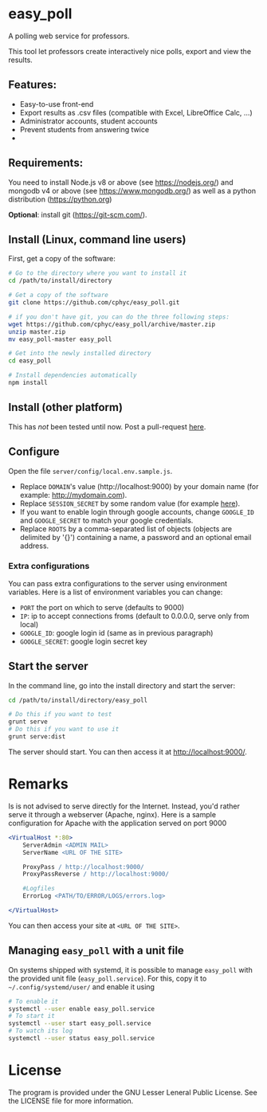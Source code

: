 # easy_poll
A polling web service for professors.

This tool let professors create interactively nice polls, export and view the results.

## Features:
* Easy-to-use front-end
* Export results as .csv files (compatible with Excel, LibreOffice Calc, …)
* Administrator accounts, student accounts
* Prevent students from answering twice
*

## Requirements:
You need to install Node.js v8 or above (see https://nodejs.org/) and mongodb v4 or above (see https://www.mongodb.org/) as well as a python distribution (https://python.org)

**Optional**: install git (https://git-scm.com/).

## Install (Linux, command line users)
First, get a copy of the software:

```bash
# Go to the directory where you want to install it
cd /path/to/install/directory

# Get a copy of the software
git clone https://github.com/cphyc/easy_poll.git

# if you don't have git, you can do the three following steps:
wget https://github.com/cphyc/easy_poll/archive/master.zip
unzip master.zip
mv easy_poll-master easy_poll

# Get into the newly installed directory
cd easy_poll

# Install dependencies automatically
npm install
```

## Install (other platform)
This has *not* been tested until now. Post a pull-request [here](https://github.com/cphyc/easy_poll/pulls).

## Configure
Open the file `server/config/local.env.sample.js`.
- Replace `DOMAIN`'s value (http://localhost:9000) by your domain name (for example: http://mydomain.com).
- Replace `SESSION_SECRET` by some random value (for example [here](https://duckduckgo.com/?q=random+password&ia=answer)).
- If you want to enable login through google accounts, change `GOOGLE_ID` and `GOOGLE_SECRET` to match your google credentials.
- Replace `ROOTS` by a comma-separated list of objects (objects are delimited by '{}') containing a name, a password and an optional email address.


### Extra configurations
You can pass extra configurations to the server using environment variables. Here is a list of environment variables you can change:
- `PORT` the port on which to serve (defaults to 9000)
- `IP`: ip to accept connections froms (default to 0.0.0.0, serve only from local)
- `GOOGLE_ID`: google login id (same as in previous paragraph)
- `GOOGLE_SECRET`: google login secret key


## Start the server
In the command line, go into the install directory and start the server:

```bash
cd /path/to/install/directory/easy_poll

# Do this if you want to test
grunt serve
# Do this if you want to use it
grunt serve:dist
```

The server should start. You can then access it at <http://localhost:9000/>.

# Remarks
Is is not advised to serve directly for the Internet. Instead, you'd rather serve it through a webserver (Apache, nginx). Here is a sample configuration for Apache with the application served on port 9000

```apache
<VirtualHost *:80>
	ServerAdmin <ADMIN MAIL>
	ServerName <URL OF THE SITE>

	ProxyPass / http://localhost:9000/
	ProxyPassReverse / http://localhost:9000/

	#Logfiles
	ErrorLog <PATH/TO/ERROR/LOGS/errors.log>

</VirtualHost>
```

You can then access your site at `<URL OF THE SITE>`.

## Managing `easy_poll` with a unit file

On systems shipped with systemd, it is possible to manage `easy_poll` with the provided unit file (`easy_poll.service`).
For this, copy it to `~/.config/systemd/user/` and enable it using
```bash
# To enable it
systemctl --user enable easy_poll.service
# To start it
systemctl --user start easy_poll.service
# To watch its log
systemctl --user status easy_poll.service
```

# License
The program is provided under the GNU Lesser Leneral Public License. See the LICENSE file for more information.
